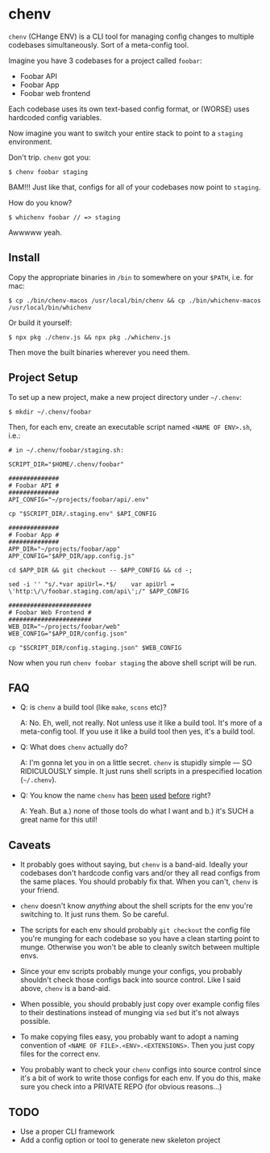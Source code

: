# chenv

`chenv` (CHange ENV) is a CLI tool for managing config changes to multiple codebases simultaneously. Sort of a meta-config tool.

Imagine you have 3 codebases for a project called `foobar`:

* Foobar API
* Foobar App
* Foobar web frontend

Each codebase uses its own text-based config format, or (WORSE) uses hardcoded config variables.

Now imagine you want to switch your entire stack to point to a `staging` environment.

Don't trip. `chenv` got you:

```
$ chenv foobar staging
```

BAM!!! Just like that, configs for all of your codebases now point to `staging`.

How do you know?

```
$ whichenv foobar // => staging
```

Awwwww yeah.


## Install

Copy the appropriate binaries in `/bin` to somewhere on your `$PATH`, i.e. for mac:

```
$ cp ./bin/chenv-macos /usr/local/bin/chenv && cp ./bin/whichenv-macos /usr/local/bin/whichenv
```

Or build it yourself:

```
$ npx pkg ./chenv.js && npx pkg ./whichenv.js
```

Then move the built binaries wherever you need them.


## Project Setup

To set up a new project, make a new project directory under `~/.chenv`:

```
$ mkdir ~/.chenv/foobar
```

Then, for each env, create an executable script named `<NAME OF ENV>.sh`, i.e.:

```
# in ~/.chenv/foobar/staging.sh:

SCRIPT_DIR="$HOME/.chenv/foobar"

##############
# Foobar API #
##############
API_CONFIG="~/projects/foobar/api/.env"

cp "$SCRIPT_DIR/.staging.env" $API_CONFIG

##############
# Foobar App #
##############
APP_DIR="~/projects/foobar/app"
APP_CONFIG="$APP_DIR/app.config.js"

cd $APP_DIR && git checkout -- $APP_CONFIG && cd -;

sed -i '' "s/.*var apiUrl=.*$/    var apiUrl = \'http:\/\/foobar.staging.com/api\';/" $APP_CONFIG

#######################
# Foobar Web Frontend #
#######################
WEB_DIR="~/projects/foobar/web"
WEB_CONFIG="$APP_DIR/config.json"

cp "$SCRIPT_DIR/config.staging.json" $WEB_CONFIG
```

Now when you run `chenv foobar staging` the above shell script will be run.


## FAQ

* Q: is `chenv` a build tool (like `make`, `scons` etc)?

  A: No. Eh, well, not really. Not unless use it like a build tool. It's more of a meta-config tool. If you use it like a build tool then yes, it's a build tool.

* Q: What does `chenv` actually do?

  A: I'm gonna let you in on a little secret. `chenv` is stupidly simple — SO RIDICULOUSLY simple. It just runs shell scripts in a prespecified location (`~/.chenv`).

* Q: You know the name `chenv` has [been](https://www.npmjs.com/package/chenv) [used](https://github.com/betamatt/chenv) [before](https://github.com/johnmcconnell/chenv) right?

  A: Yeah. But a.) none of those tools do what I want and b.) it's SUCH a great name for this util!

## Caveats

* It probably goes without saying, but `chenv` is a band-aid. Ideally your codebases don't hardcode config vars and/or they all read configs from the same places. You should probably fix that. When you can't, `chenv` is your friend.

* `chenv` doesn't know _anything_ about the shell scripts for the env you're switching to. It just runs them. So be careful.

* The scripts for each env should probably `git checkout` the config file you're munging for each codebase so you have a clean starting point to munge. Otherwise you won't be able to cleanly switch between multiple envs.

* Since your env scripts probably munge your configs, you probably shouldn't check those configs back into source control. Like I said above, `chenv` is a band-aid.

* When possible, you should probably just copy over example config files to their destinations instead of munging via `sed` but it's not always possible.

* To make copying files easy, you probably want to adopt a naming convention of ```<NAME OF FILE>.<ENV>.<EXTENSIONS>```. Then you just copy files for the correct env.

* You probably want to check your `chenv` configs into source control since it's a bit of work to write those configs for each env. If you do this, make sure you check into a PRIVATE REPO (for obvious reasons...)

## TODO
* Use a proper CLI framework
* Add a config option or tool to generate new skeleton project

